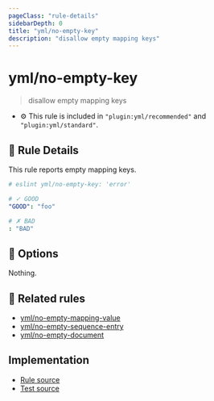 ```yaml
---
pageClass: "rule-details"
sidebarDepth: 0
title: "yml/no-empty-key"
description: "disallow empty mapping keys"
---
```

# yml/no-empty-key

> disallow empty mapping keys

- :gear: This rule is included in `"plugin:yml/recommended"` and `"plugin:yml/standard"`.

## :book: Rule Details

This rule reports empty mapping keys.

<eslint-code-block>

<!-- eslint-skip -->

```yaml
# eslint yml/no-empty-key: 'error'

# ✓ GOOD
"GOOD": "foo"

# ✗ BAD
: "BAD"
```

</eslint-code-block>

## :wrench: Options

Nothing.

## :couple: Related rules

- [yml/no-empty-mapping-value]
- [yml/no-empty-sequence-entry]
- [yml/no-empty-document]

[yml/no-empty-mapping-value]: ./no-empty-mapping-value.md
[yml/no-empty-sequence-entry]: ./no-empty-sequence-entry.md
[yml/no-empty-document]: ./no-empty-document.md

## Implementation

- [Rule source](https://github.com/ota-meshi/eslint-plugin-yml/blob/master/src/rules/no-empty-key.ts)
- [Test source](https://github.com/ota-meshi/eslint-plugin-yml/blob/master/tests/src/rules/no-empty-key.js)
